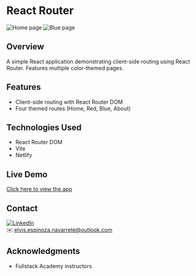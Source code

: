 # React Router

![Home page](https://i.imgur.com/2f3O43w.png)
![Blue page](https://i.imgur.com/uTUCC5N.png)

## Overview

A simple React application demonstrating client-side routing using React Router. Features multiple color-themed pages.

## Features

- Client-side routing with React Router DOM
- Four themed routes (Home, Red, Blue, About)

## Technologies Used

- React Router DOM
- Vite
- Netlify

## Live Demo

[Click here to view the app](https://react-router-color-theme.netlify.app/)

## Contact

[![LinkedIn](https://img.shields.io/badge/LinkedIn-Connect-blue)](https://www.linkedin.com/in/elvis-espinoza/)  
✉️ elvis.espinoza.navarrete@outlook.com

## Acknowledgments

- Fullstack Academy instructors
